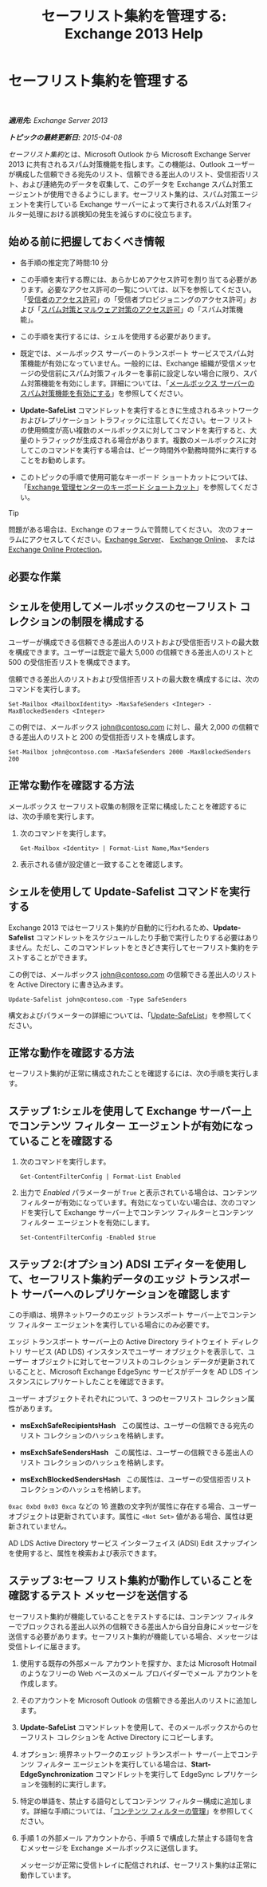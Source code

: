 ﻿---
title: 'セーフリスト集約を管理する: Exchange 2013 Help'
TOCTitle: セーフリスト集約を管理する
ms:assetid: 5ac17168-f411-4cb7-ae98-ebefb865b210
ms:mtpsurl: https://technet.microsoft.com/ja-jp/library/Aa998280(v=EXCHG.150)
ms:contentKeyID: 49896266
ms.date: 05/23/2018
mtps_version: v=EXCHG.150
ms.translationtype: MT
---

# セーフリスト集約を管理する

 

_**適用先:** Exchange Server 2013_

_**トピックの最終更新日:** 2015-04-08_

*セーフリスト集約*とは、Microsoft Outlook から Microsoft Exchange Server 2013 に共有されるスパム対策機能を指します。この機能は、Outlook ユーザーが構成した信頼できる宛先のリスト、信頼できる差出人のリスト、受信拒否リスト、および連絡先のデータを収集して、このデータを Exchange スパム対策エージェントが使用できるようにします。セーフリスト集約は、スパム対策エージェントを実行している Exchange サーバーによって実行されるスパム対策フィルター処理における誤検知の発生を減らすのに役立ちます。

## 始める前に把握しておくべき情報

  - 各手順の推定完了時間:10 分

  - この手順を実行する際には、あらかじめアクセス許可を割り当てる必要があります。必要なアクセス許可の一覧については、以下を参照してください。「[受信者のアクセス許可](recipients-permissions-exchange-2013-help.md)」の「受信者プロビジョニングのアクセス許可」および「[スパム対策とマルウェア対策のアクセス許可](anti-spam-and-anti-malware-permissions-exchange-2013-help.md)」の「スパム対策機能」。

  - この手順を実行するには、シェルを使用する必要があります。

  - 既定では、メールボックス サーバーのトランスポート サービスでスパム対策機能が有効になっていません。一般的には、Exchange 組織が受信メッセージの受信前にスパム対策フィルターを事前に設定しない場合に限り、スパム対策機能を有効にします。詳細については、「[メールボックス サーバーのスパム対策機能を有効にする](enable-anti-spam-functionality-on-mailbox-servers-exchange-2013-help.md)」を参照してください。

  - **Update-SafeList** コマンドレットを実行するときに生成されるネットワークおよびレプリケーション トラフィックに注意してください。セーフ リストの使用頻度が高い複数のメールボックスに対してコマンドを実行すると、大量のトラフィックが生成される場合があります。複数のメールボックスに対してこのコマンドを実行する場合は、ピーク時間外や勤務時間外に実行することをお勧めします。

  - このトピックの手順で使用可能なキーボード ショートカットについては、「[Exchange 管理センターのキーボード ショートカット](keyboard-shortcuts-in-the-exchange-admin-center-exchange-online-protection-help.md)」を参照してください。


> [!TIP]
> 問題がある場合は、Exchange のフォーラムで質問してください。 次のフォーラムにアクセスしてください。<A href="https://go.microsoft.com/fwlink/p/?linkid=60612">Exchange Server</A>、 <A href="https://go.microsoft.com/fwlink/p/?linkid=267542">Exchange Online</A>、 または <A href="https://go.microsoft.com/fwlink/p/?linkid=285351">Exchange Online Protection</A>。



## 必要な作業

## シェルを使用してメールボックスのセーフリスト コレクションの制限を構成する

ユーザーが構成できる信頼できる差出人のリストおよび受信拒否リストの最大数を構成できます。ユーザーは既定で最大 5,000 の信頼できる差出人のリストと 500 の受信拒否リストを構成できます。

信頼できる差出人のリストおよび受信拒否リストの最大数を構成するには、次のコマンドを実行します。

    Set-Mailbox <MailboxIdentity> -MaxSafeSenders <Integer> -MaxBlockedSenders <Integer>

この例では、メールボックス john@contoso.com に対し、最大 2,000 の信頼できる差出人のリストと 200 の受信拒否リストを構成します。

    Set-Mailbox john@contoso.com -MaxSafeSenders 2000 -MaxBlockedSenders 200

## 正常な動作を確認する方法

メールボックス セーフリスト収集の制限を正常に構成したことを確認するには、次の手順を実行します。

1.  次のコマンドを実行します。
    
        Get-Mailbox <Identity> | Format-List Name,Max*Senders

2.  表示される値が設定値と一致することを確認します。

## シェルを使用して Update-Safelist コマンドを実行する

Exchange 2013 ではセーフリスト集約が自動的に行われるため、**Update-Safelist** コマンドレットをスケジュールしたり手動で実行したりする必要はありません。ただし、このコマンドレットをときどき実行してセーフリスト集約をテストすることができます。

この例では、メールボックス john@contoso.com の信頼できる差出人のリストを Active Directory に書き込みます。

    Update-Safelist john@contoso.com -Type SafeSenders

構文およびパラメーターの詳細については、「[Update-SafeList](https://technet.microsoft.com/ja-jp/library/bb125034\(v=exchg.150\))」を参照してください。

## 正常な動作を確認する方法

セーフリスト集約が正常に構成されたことを確認するには、次の手順を実行します。

## ステップ 1:シェルを使用して Exchange サーバー上でコンテンツ フィルター エージェントが有効になっていることを確認する

1.  次のコマンドを実行します。
    
        Get-ContentFilterConfig | Format-List Enabled

2.  出力で *Enabled* パラメーターが `True` と表示されている場合は、コンテンツ フィルターが有効になっています。有効になっていない場合は、次のコマンドを実行して Exchange サーバー上でコンテンツ フィルターとコンテンツ フィルター エージェントを有効にします。
    
        Set-ContentFilterConfig -Enabled $true

## ステップ 2:(オプション) ADSI エディターを使用して、セーフリスト集約データのエッジ トランスポート サーバーへのレプリケーションを確認します

この手順は、境界ネットワークのエッジ トランスポート サーバー上でコンテンツ フィルター エージェントを実行している場合にのみ必要です。

エッジ トランスポート サーバー上の Active Directory ライトウェイト ディレクトリ サービス (AD LDS) インスタンスでユーザー オブジェクトを表示して、ユーザー オブジェクトに対してセーフリストのコレクション データが更新されていることと、Microsoft Exchange EdgeSync サービスがデータを AD LDS インスタンスにレプリケートしたことを確認できます。

ユーザー オブジェクトそれぞれについて、3 つのセーフリスト コレクション属性があります。

  - **msExchSafeRecipientsHash**   この属性は、ユーザーの信頼できる宛先のリスト コレクションのハッシュを格納します。

  - **msExchSafeSendersHash**   この属性は、ユーザーの信頼できる差出人のリスト コレクションのハッシュを格納します。

  - **msExchBlockedSendersHash**   この属性は、ユーザーの受信拒否リスト コレクションのハッシュを格納します。

`0xac 0xbd 0x03 0xca` などの 16 進数の文字列が属性に存在する場合、ユーザー オブジェクトは更新されています。属性に `<Not Set>` 値がある場合、属性は更新されていません。

AD LDS Active Directory サービス インターフェイス (ADSI) Edit スナップインを使用すると、属性を検索および表示できます。

## ステップ 3:セーフ リスト集約が動作していることを確認するテスト メッセージを送信する

セーフリスト集約が機能していることをテストするには、コンテンツ フィルターでブロックされる差出人以外の信頼できる差出人から自分自身にメッセージを送信する必要があります。セーフリスト集約が機能している場合、メッセージは受信トレイに届きます。

1.  使用する既存の外部メール アカウントを探すか、または Microsoft Hotmail のようなフリーの Web ベースのメール プロバイダーでメール アカウントを作成します。

2.  そのアカウントを Microsoft Outlook の信頼できる差出人のリストに追加します。

3.  **Update-SafeList** コマンドレットを使用して、そのメールボックスからのセーフリスト コレクションを Active Directory にコピーします。

4.  オプション: 境界ネットワークのエッジ トランスポート サーバー上でコンテンツ フィルター エージェントを実行している場合は、**Start-EdgeSynchronization** コマンドレットを実行して EdgeSync レプリケーションを強制的に実行します。

5.  特定の単語を、禁止する語句としてコンテンツ フィルター構成に追加します。詳細な手順については、「[コンテンツ フィルターの管理](manage-content-filtering-exchange-2013-help.md)」を参照してください。

6.  手順 1 の外部メール アカウントから、手順 5 で構成した禁止する語句を含むメッセージを Exchange メールボックスに送信します。
    
    メッセージが正常に受信トレイに配信されれば、セーフリスト集約は正常に動作しています。

